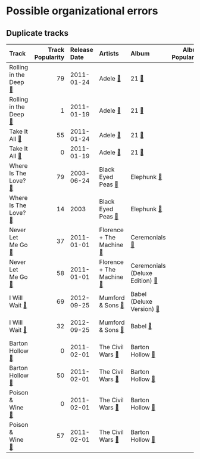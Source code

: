 # Possible organizational errors

## Duplicate tracks

| Track                                                                          |   Track Popularity | Release Date   | Artists                                                                            | Album                                                                                   |   Album Popularity | Playlists                                                                                                                                            | Label                                   | 💚   |
|:-------------------------------------------------------------------------------|-------------------:|:---------------|:-----------------------------------------------------------------------------------|:----------------------------------------------------------------------------------------|-------------------:|:-----------------------------------------------------------------------------------------------------------------------------------------------------|:----------------------------------------|:----|
| Rolling in the Deep [🔗](https://open.spotify.com/track/1c8gk2PeTE04A1pIDH9YMk) |                 79 | 2011-01-24     | Adele [🔗](https://open.spotify.com/artist/4dpARuHxo51G3z768sgnrY)                  | 21 [🔗](https://open.spotify.com/album/0Lg1uZvI312TPqxNWShFXL)                           |                 74 | Karaoke [🔗](https://open.spotify.com/playlist/784bxrrG3W6L0naOkaCL5F), Tarps [🔗](https://open.spotify.com/playlist/7i18RgdYPOv5E01eGmtRCo)           | XL Recordings                           |     |
| Rolling in the Deep [🔗](https://open.spotify.com/track/1CkvWZme3pRgbzaxZnTl5X) |                  1 | 2011-01-19     | Adele [🔗](https://open.spotify.com/artist/4dpARuHxo51G3z768sgnrY)                  | 21 [🔗](https://open.spotify.com/album/1azUkThwd2HfUDdeNeT147)                           |                  1 | Pop [🔗](https://open.spotify.com/playlist/1WZ2RqQv2SPX5uzmjWhgSh)                                                                                    | XL Recordings/Columbia                  |     |
| Take It All [🔗](https://open.spotify.com/track/08YJEcxGtYXwCGqXMZDiyQ)         |                 55 | 2011-01-24     | Adele [🔗](https://open.spotify.com/artist/4dpARuHxo51G3z768sgnrY)                  | 21 [🔗](https://open.spotify.com/album/0Lg1uZvI312TPqxNWShFXL)                           |                 74 | Tarps [🔗](https://open.spotify.com/playlist/7i18RgdYPOv5E01eGmtRCo)                                                                                  | XL Recordings                           |     |
| Take It All [🔗](https://open.spotify.com/track/6jL1DEdjmOa27inIgU088B)         |                  0 | 2011-01-19     | Adele [🔗](https://open.spotify.com/artist/4dpARuHxo51G3z768sgnrY)                  | 21 [🔗](https://open.spotify.com/album/1azUkThwd2HfUDdeNeT147)                           |                  1 | Pop [🔗](https://open.spotify.com/playlist/1WZ2RqQv2SPX5uzmjWhgSh)                                                                                    | XL Recordings/Columbia                  | 💚   |
| Where Is The Love? [🔗](https://open.spotify.com/track/0xmjwnQ3FNE6HuWCt2nHdZ)  |                 79 | 2003-06-24     | Black Eyed Peas [🔗](https://open.spotify.com/artist/1yxSLGMDHlW21z4YXirZDS)        | Elephunk [🔗](https://open.spotify.com/album/3eqkfT9f1XyM8GME1gVDrD)                     |                 68 | Hip Hop [🔗](https://open.spotify.com/playlist/7trD87dfibqZnzSIqufO75), Tarps [🔗](https://open.spotify.com/playlist/7i18RgdYPOv5E01eGmtRCo)           | A&M                                     | 💚   |
| Where Is The Love? [🔗](https://open.spotify.com/track/3CNqo3gYrfexdrtjFmC9he)  |                 14 | 2003           | Black Eyed Peas [🔗](https://open.spotify.com/artist/1yxSLGMDHlW21z4YXirZDS)        | Elephunk [🔗](https://open.spotify.com/album/4wBDclsxFzGnR4kVAAMI7K)                     |                  6 | Hip Hop [🔗](https://open.spotify.com/playlist/7trD87dfibqZnzSIqufO75)                                                                                | A&M                                     | 💚   |
| Never Let Me Go [🔗](https://open.spotify.com/track/0uLoaE6lsP2bwYd256314b)     |                 37 | 2011-01-01     | Florence + The Machine [🔗](https://open.spotify.com/artist/1moxjboGR7GNWYIMWsRjgG) | Ceremonials [🔗](https://open.spotify.com/album/3tFAP5BTa1lwUp7lLJ9FlG)                  |                 39 | Indie/Alternative [🔗](https://open.spotify.com/playlist/4Xh0xXGeyxbMXBDsxluPsa), Tarps [🔗](https://open.spotify.com/playlist/7i18RgdYPOv5E01eGmtRCo) | Universal-Island Records Ltd.           | 💚   |
| Never Let Me Go [🔗](https://open.spotify.com/track/6cC9RY7MoUx5z3aHjDTNI6)     |                 58 | 2011-01-01     | Florence + The Machine [🔗](https://open.spotify.com/artist/1moxjboGR7GNWYIMWsRjgG) | Ceremonials (Deluxe Edition) [🔗](https://open.spotify.com/album/5SxudoALxEAVh9l83kSebx) |                 56 | Tarps [🔗](https://open.spotify.com/playlist/7i18RgdYPOv5E01eGmtRCo)                                                                                  | Universal-Island Records Ltd.           |     |
| I Will Wait [🔗](https://open.spotify.com/track/0hm8rgOY17z7kQJlqGKbu7)         |                 69 | 2012-09-25     | Mumford & Sons [🔗](https://open.spotify.com/artist/3gd8FJtBJtkRxdfbTu19U2)         | Babel (Deluxe Version) [🔗](https://open.spotify.com/album/4Blt0T4LKGdWreILkYZre3)       |                 60 | Country/Folk [🔗](https://open.spotify.com/playlist/6M7uIRzByJjX0q7wGcujJo), Tarps [🔗](https://open.spotify.com/playlist/7i18RgdYPOv5E01eGmtRCo)      | Glassnote Entertainment Group LLC       | 💚   |
| I Will Wait [🔗](https://open.spotify.com/track/2d1LwVhR3tI5krqQ0yT0xW)         |                 32 | 2012-09-25     | Mumford & Sons [🔗](https://open.spotify.com/artist/3gd8FJtBJtkRxdfbTu19U2)         | Babel [🔗](https://open.spotify.com/album/4QVDwpWrDPF2vUjlTHfRjr)                        |                 32 | Country/Folk [🔗](https://open.spotify.com/playlist/6M7uIRzByJjX0q7wGcujJo)                                                                           | Glassnote Entertainment Group LLC       | 💚   |
| Barton Hollow [🔗](https://open.spotify.com/track/2ZheGCM31EbCwUfGs0WJB1)       |                  0 | 2011-02-01     | The Civil Wars [🔗](https://open.spotify.com/artist/6J7rw7NELJUCThPbAfyLIE)         | Barton Hollow [🔗](https://open.spotify.com/album/6yCzOeJHgOnJBP3K6IDPIV)                |                  0 | Country/Folk [🔗](https://open.spotify.com/playlist/6M7uIRzByJjX0q7wGcujJo)                                                                           | Sensibility Recordings/Columbia Records | 💚   |
| Barton Hollow [🔗](https://open.spotify.com/track/6ZOBY9RG2tcxXX0ohKtfRc)       |                 50 | 2011-02-01     | The Civil Wars [🔗](https://open.spotify.com/artist/6J7rw7NELJUCThPbAfyLIE)         | Barton Hollow [🔗](https://open.spotify.com/album/4uWgDFxGAp7XlVSHuVBv4E)                |                 49 | Country/Folk [🔗](https://open.spotify.com/playlist/6M7uIRzByJjX0q7wGcujJo)                                                                           | sensibility recordings                  |     |
| Poison & Wine [🔗](https://open.spotify.com/track/3wsZYuHJrk3lssa7V7jvye)       |                  0 | 2011-02-01     | The Civil Wars [🔗](https://open.spotify.com/artist/6J7rw7NELJUCThPbAfyLIE)         | Barton Hollow [🔗](https://open.spotify.com/album/6yCzOeJHgOnJBP3K6IDPIV)                |                  0 | Country/Folk [🔗](https://open.spotify.com/playlist/6M7uIRzByJjX0q7wGcujJo)                                                                           | Sensibility Recordings/Columbia Records | 💚   |
| Poison & Wine [🔗](https://open.spotify.com/track/4BFudy2Zbryi9a1KFad66B)       |                 57 | 2011-02-01     | The Civil Wars [🔗](https://open.spotify.com/artist/6J7rw7NELJUCThPbAfyLIE)         | Barton Hollow [🔗](https://open.spotify.com/album/4uWgDFxGAp7XlVSHuVBv4E)                |                 49 | Country/Folk [🔗](https://open.spotify.com/playlist/6M7uIRzByJjX0q7wGcujJo), Tarps [🔗](https://open.spotify.com/playlist/7i18RgdYPOv5E01eGmtRCo)      | sensibility recordings                  | 💚   |
